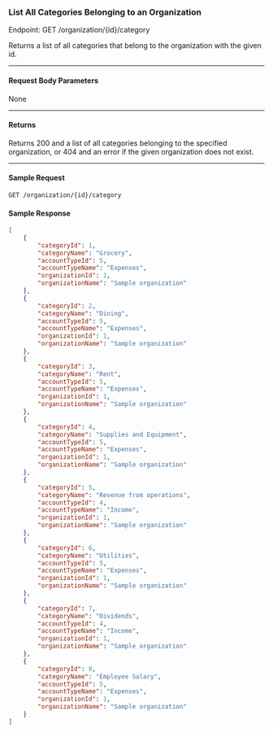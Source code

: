 ### List All Categories Belonging to an Organization
Endpoint: GET /organization/{id}/category

Returns a list of all categories that belong to the organization with the given id.
___
#### Request Body Parameters
None
___
#### Returns
Returns 200 and a list of all categories belonging to the specified organization, or 404 and an error if the given organization does not exist. 
___
#### Sample Request
`GET /organization/{id}/category`
<br/>

#### Sample Response
```json
[
    {
        "categoryId": 1,
        "categoryName": "Grocery",
        "accountTypeId": 5,
        "accountTypeName": "Expenses",
        "organizationId": 1,
        "organizationName": "Sample organization"
    },
    {
        "categoryId": 2,
        "categoryName": "Dining",
        "accountTypeId": 5,
        "accountTypeName": "Expenses",
        "organizationId": 1,
        "organizationName": "Sample organization"
    },
    {
        "categoryId": 3,
        "categoryName": "Rent",
        "accountTypeId": 5,
        "accountTypeName": "Expenses",
        "organizationId": 1,
        "organizationName": "Sample organization"
    },
    {
        "categoryId": 4,
        "categoryName": "Supplies and Equipment",
        "accountTypeId": 5,
        "accountTypeName": "Expenses",
        "organizationId": 1,
        "organizationName": "Sample organization"
    },
    {
        "categoryId": 5,
        "categoryName": "Revenue from operations",
        "accountTypeId": 4,
        "accountTypeName": "Income",
        "organizationId": 1,
        "organizationName": "Sample organization"
    },
    {
        "categoryId": 6,
        "categoryName": "Utilities",
        "accountTypeId": 5,
        "accountTypeName": "Expenses",
        "organizationId": 1,
        "organizationName": "Sample organization"
    },
    {
        "categoryId": 7,
        "categoryName": "Dividends",
        "accountTypeId": 4,
        "accountTypeName": "Income",
        "organizationId": 1,
        "organizationName": "Sample organization"
    },
    {
        "categoryId": 8,
        "categoryName": "Employee Salary",
        "accountTypeId": 5,
        "accountTypeName": "Expenses",
        "organizationId": 1,
        "organizationName": "Sample organization"
    }
]
```